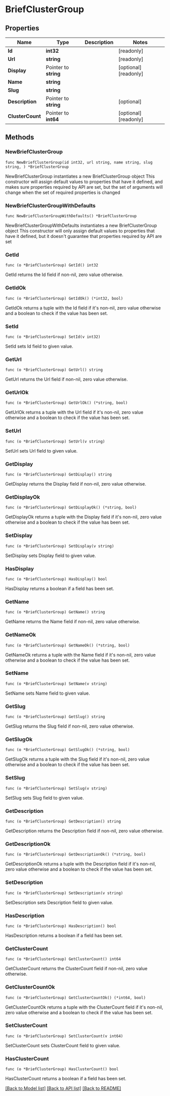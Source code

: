 # BriefClusterGroup

## Properties

Name | Type | Description | Notes
------------ | ------------- | ------------- | -------------
**Id** | **int32** |  | [readonly] 
**Url** | **string** |  | [readonly] 
**Display** | Pointer to **string** |  | [optional] [readonly] 
**Name** | **string** |  | 
**Slug** | **string** |  | 
**Description** | Pointer to **string** |  | [optional] 
**ClusterCount** | Pointer to **int64** |  | [optional] [readonly] 

## Methods

### NewBriefClusterGroup

`func NewBriefClusterGroup(id int32, url string, name string, slug string, ) *BriefClusterGroup`

NewBriefClusterGroup instantiates a new BriefClusterGroup object
This constructor will assign default values to properties that have it defined,
and makes sure properties required by API are set, but the set of arguments
will change when the set of required properties is changed

### NewBriefClusterGroupWithDefaults

`func NewBriefClusterGroupWithDefaults() *BriefClusterGroup`

NewBriefClusterGroupWithDefaults instantiates a new BriefClusterGroup object
This constructor will only assign default values to properties that have it defined,
but it doesn't guarantee that properties required by API are set

### GetId

`func (o *BriefClusterGroup) GetId() int32`

GetId returns the Id field if non-nil, zero value otherwise.

### GetIdOk

`func (o *BriefClusterGroup) GetIdOk() (*int32, bool)`

GetIdOk returns a tuple with the Id field if it's non-nil, zero value otherwise
and a boolean to check if the value has been set.

### SetId

`func (o *BriefClusterGroup) SetId(v int32)`

SetId sets Id field to given value.


### GetUrl

`func (o *BriefClusterGroup) GetUrl() string`

GetUrl returns the Url field if non-nil, zero value otherwise.

### GetUrlOk

`func (o *BriefClusterGroup) GetUrlOk() (*string, bool)`

GetUrlOk returns a tuple with the Url field if it's non-nil, zero value otherwise
and a boolean to check if the value has been set.

### SetUrl

`func (o *BriefClusterGroup) SetUrl(v string)`

SetUrl sets Url field to given value.


### GetDisplay

`func (o *BriefClusterGroup) GetDisplay() string`

GetDisplay returns the Display field if non-nil, zero value otherwise.

### GetDisplayOk

`func (o *BriefClusterGroup) GetDisplayOk() (*string, bool)`

GetDisplayOk returns a tuple with the Display field if it's non-nil, zero value otherwise
and a boolean to check if the value has been set.

### SetDisplay

`func (o *BriefClusterGroup) SetDisplay(v string)`

SetDisplay sets Display field to given value.

### HasDisplay

`func (o *BriefClusterGroup) HasDisplay() bool`

HasDisplay returns a boolean if a field has been set.

### GetName

`func (o *BriefClusterGroup) GetName() string`

GetName returns the Name field if non-nil, zero value otherwise.

### GetNameOk

`func (o *BriefClusterGroup) GetNameOk() (*string, bool)`

GetNameOk returns a tuple with the Name field if it's non-nil, zero value otherwise
and a boolean to check if the value has been set.

### SetName

`func (o *BriefClusterGroup) SetName(v string)`

SetName sets Name field to given value.


### GetSlug

`func (o *BriefClusterGroup) GetSlug() string`

GetSlug returns the Slug field if non-nil, zero value otherwise.

### GetSlugOk

`func (o *BriefClusterGroup) GetSlugOk() (*string, bool)`

GetSlugOk returns a tuple with the Slug field if it's non-nil, zero value otherwise
and a boolean to check if the value has been set.

### SetSlug

`func (o *BriefClusterGroup) SetSlug(v string)`

SetSlug sets Slug field to given value.


### GetDescription

`func (o *BriefClusterGroup) GetDescription() string`

GetDescription returns the Description field if non-nil, zero value otherwise.

### GetDescriptionOk

`func (o *BriefClusterGroup) GetDescriptionOk() (*string, bool)`

GetDescriptionOk returns a tuple with the Description field if it's non-nil, zero value otherwise
and a boolean to check if the value has been set.

### SetDescription

`func (o *BriefClusterGroup) SetDescription(v string)`

SetDescription sets Description field to given value.

### HasDescription

`func (o *BriefClusterGroup) HasDescription() bool`

HasDescription returns a boolean if a field has been set.

### GetClusterCount

`func (o *BriefClusterGroup) GetClusterCount() int64`

GetClusterCount returns the ClusterCount field if non-nil, zero value otherwise.

### GetClusterCountOk

`func (o *BriefClusterGroup) GetClusterCountOk() (*int64, bool)`

GetClusterCountOk returns a tuple with the ClusterCount field if it's non-nil, zero value otherwise
and a boolean to check if the value has been set.

### SetClusterCount

`func (o *BriefClusterGroup) SetClusterCount(v int64)`

SetClusterCount sets ClusterCount field to given value.

### HasClusterCount

`func (o *BriefClusterGroup) HasClusterCount() bool`

HasClusterCount returns a boolean if a field has been set.


[[Back to Model list]](../README.md#documentation-for-models) [[Back to API list]](../README.md#documentation-for-api-endpoints) [[Back to README]](../README.md)


